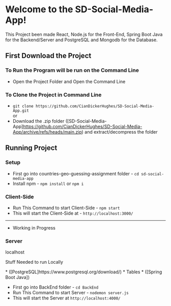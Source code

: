 # Welcome to the SD-Social-Media-App!
This Project been made React, Node.js for the Front-End, Spring Boot Java for the Backend/Server and PostgreSQL and Mongodb for the Database.
## First Download the Project
### To Run the Program will be run on the Command Line <br>
* Open the Project Folder and Open the Command Line <br>
### To Clone the Project in Command Line
* `git clone https://github.com/CianDickerHughes/SD-Social-Media-App.git`
<br>or
* Download the .zip folder ([SD-Social-Media-App]https://github.com/CianDickerHughes/SD-Social-Media-App/archive/refs/heads/main.zip) and extract/decompress the folder


## Running Project
### Setup
* First go into countries-geo-guessing-assignment folder - `cd sd-social-media-app` <br>
* Install npm - `npm install` or `npm i` <br>
### Client-Side
* Run This Command to start Client-Side - `npm start` <br>
* This will start the Client-Side at - `http://localhost:3000/` <br>



--------------------------------------------------------------------------
* Working in Progress 
### Server
<p>localhost</p>
<p>Stuff Needed to run Locally</p>
* ([PostgreSQL]https://www.postgresql.org/download/)
* Tables 
* ([Spring Boot Java])


* First go into BackEnd folder - `cd BackEnd` <br>
* Run This Command to start Server - `nodemon server.js` <br>
* This will start the Server at  `http://localhost:4000/` <br>
